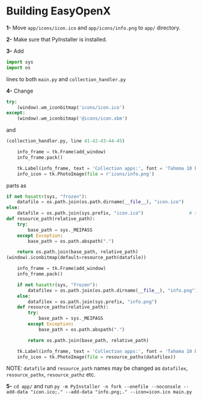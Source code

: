 # Building EasyOpenX

**1-** Move `app/icons/icon.ico` and `app/icons/info.png` to `app/` directory.


**2-** Make sure that PyInstaller is installed.


**3-** Add
```python
import sys
import os
```

lines to both `main.py` and `collection_handler.py`


**4-** Change
```python
try:
    (window).wm_iconbitmap('icons/icon.ico')
except:
    (window).wm_iconbitmap('@icons/icon.xbm')
```
and
```python
(collection_handler.py, line 41-42-43-44-45)

    info_frame = tk.Frame(add_window)
    info_frame.pack()

    tk.Label(info_frame, text = 'Collection apps:', font = 'Tahoma 10 bold').grid(column = 0, row = 0)
    info_icon = tk.PhotoImage(file = r'icons/info.png')
```
parts as
```python
if not hasattr(sys, "frozen"):
    datafile = os.path.join(os.path.dirname(__file__), "icon.ico")
else:
    datafile = os.path.join(sys.prefix, "icon.ico")                 # stuff to show logo in .EXE properly
def resource_path(relative_path):    
    try:       
        base_path = sys._MEIPASS
    except Exception:
        base_path = os.path.abspath(".")

    return os.path.join(base_path, relative_path)
(window).iconbitmap(default=resource_path(datafile))
```
```python
    info_frame = tk.Frame(add_window)
    info_frame.pack()

    if not hasattr(sys, "frozen"):
        datafilex = os.path.join(os.path.dirname(__file__), "info.png")
    else:
        datafilex = os.path.join(sys.prefix, "info.png")                 # stuff to show logo in .EXE properly
    def resource_pathx(relative_path):    
        try:       
            base_path = sys._MEIPASS
        except Exception:
            base_path = os.path.abspath(".")

        return os.path.join(base_path, relative_path)

    tk.Label(info_frame, text = 'Collection apps:', font = 'Tahoma 10 bold').grid(column = 0, row = 0)
    info_icon = tk.PhotoImage(file = resource_pathx(datafilex))
```

NOTE: `datafile` and `resource_path` names may be changed as `datafilex`, `resource_pathx`, `resource_pathz` etc.

**5-** `cd app/` and run `py -m PyInstaller -n fork --onefile --noconsole --add-data "icon.ico;." --add-data "info.png;." --icon=icon.ico main.py`
